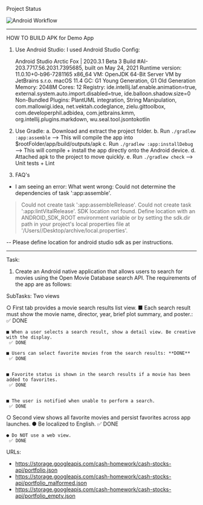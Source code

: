 Project Status

![Android Workflow](https://github.com/mohitb117/OMDB_API/actions/workflows/android.yml/badge.svg)

-----

HOW TO BUILD APK for Demo App

1. Use Android Studio:
   I used Android Studio Config: 
   
   Android Studio Arctic Fox | 2020.3.1 Beta 3
   Build #AI-203.7717.56.2031.7395685, built on May 24, 2021
   Runtime version: 11.0.10+0-b96-7281165 x86_64
   VM: OpenJDK 64-Bit Server VM by JetBrains s.r.o.
   macOS 11.4
   GC: G1 Young Generation, G1 Old Generation
   Memory: 2048M
   Cores: 12
   Registry: ide.intellij.laf.enable.animation=true, external.system.auto.import.disabled=true, ide.balloon.shadow.size=0
   Non-Bundled Plugins: PlantUML integration, String Manipulation, com.mallowigi.idea, net.vektah.codeglance, zielu.gittoolbox, com.developerphil.adbidea, com.jetbrains.kmm, org.intellij.plugins.markdown, wu.seal.tool.jsontokotlin

2. Use Gradle: 
  a. Download and extract the project folder.
  b. Run `./gradlew :app:assemble` --> This will compile the app into $rootFolder/app/build/outputs/apk
  c. Run `./gradlew :app:installDebug` --> This will compile + install the app directly onto the Android device.
  d. Attached apk to the project to move quickly.
  e. Run `./gradlew check` --> Unit tests + Lint   
   
3. FAQ's

* I am seeing an error: 
  What went wrong:
  Could not determine the dependencies of task ':app:assemble'.
> Could not create task ':app:assembleRelease'.
> Could not create task ':app:lintVitalRelease'.
> SDK location not found. 
> Define location with an ANDROID_SDK_ROOT environment variable or by setting the sdk.dir path in your project's 
> local properties file at '/Users/<user-name>/Desktop/archive/local.properties'.

-- Please define location for android studio sdk as per instructions. 

------------------------------------------------------------------------------------------------------------------------------------------------------------------------

Task: 
1. Create an Android native application that allows users to search for movies using the Open Movie Database search API. 
The requirements of the app are as follows:

SubTasks: 
 Two views

○ First tab provides a movie search results list view.
	■ Each search result must show the movie name, director, year, brief plot summary, and poster.: 
     ✅ DONE

	■ When a user selects a search result, show a detail view. Be creative with the display.
     ✅ DONE

	■ Users can select favorite movies from the search results: **DONE**
     ✅ DONE


	■ Favorite status is shown in the search results if a movie has been added to favorites.
     ✅ DONE


	■ The user is notified when unable to perform a search.
     ✅ DONE

○ Second view shows all favorite movies and persist favorites across app launches.
	● Be localized to English.
     ✅ DONE

	● Do NOT use a web view.
     ✅ DONE

URLs:
* https://storage.googleapis.com/cash-homework/cash-stocks-api/portfolio.json
* https://storage.googleapis.com/cash-homework/cash-stocks-api/portfolio_malformed.json
* https://storage.googleapis.com/cash-homework/cash-stocks-api/portfolio_empty.json
